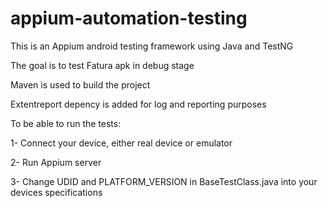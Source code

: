 # appium-automation-testing

This is an Appium android testing framework using Java and TestNG

The goal is to test Fatura apk in debug stage

Maven is used to build the project

Extentreport depency is added for log and reporting purposes

To be able to run the tests:

1- Connect your device, either real device or emulator

2- Run Appium server

3- Change UDID and PLATFORM_VERSION in BaseTestClass.java into your devices specifications
